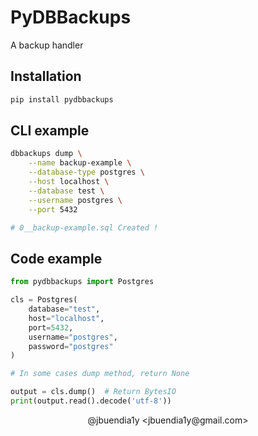 # PyDBBackups

A backup handler

## Installation

```bash
pip install pydbbackups
```

## CLI example

```bash
dbbackups dump \
    --name backup-example \
    --database-type postgres \
    --host localhost \
    --database test \
    --username postgres \
    --port 5432

# 0__backup-example.sql Created !
```

## Code example

```python
from pydbbackups import Postgres

cls = Postgres(
    database="test",
    host="localhost",
    port=5432,
    username="postgres",
    password="postgres"
)

# In some cases dump method, return None

output = cls.dump()  # Return BytesIO
print(output.read().decode('utf-8'))

```

<p align="center">@jbuendia1y &#60;jbuendia1y@gmail.com&#62;</p>